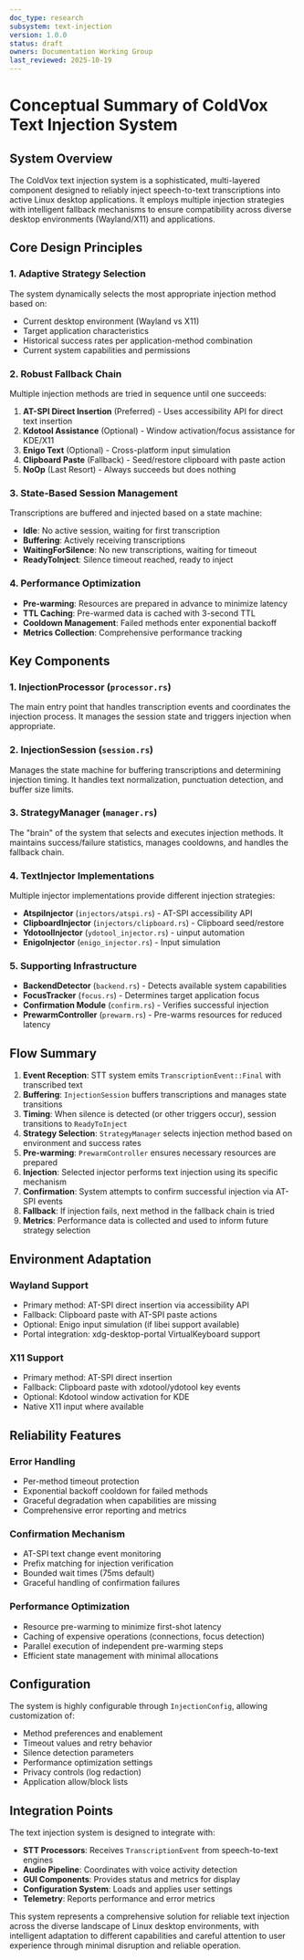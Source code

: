 ```yaml
---
doc_type: research
subsystem: text-injection
version: 1.0.0
status: draft
owners: Documentation Working Group
last_reviewed: 2025-10-19
---
```


# Conceptual Summary of ColdVox Text Injection System

## System Overview

The ColdVox text injection system is a sophisticated, multi-layered component designed to reliably inject speech-to-text transcriptions into active Linux desktop applications. It employs multiple injection strategies with intelligent fallback mechanisms to ensure compatibility across diverse desktop environments (Wayland/X11) and applications.

## Core Design Principles

### 1. Adaptive Strategy Selection
The system dynamically selects the most appropriate injection method based on:
- Current desktop environment (Wayland vs X11)
- Target application characteristics
- Historical success rates per application-method combination
- Current system capabilities and permissions

### 2. Robust Fallback Chain
Multiple injection methods are tried in sequence until one succeeds:
1. **AT-SPI Direct Insertion** (Preferred) - Uses accessibility API for direct text insertion
2. **Kdotool Assistance** (Optional) - Window activation/focus assistance for KDE/X11
3. **Enigo Text** (Optional) - Cross-platform input simulation
4. **Clipboard Paste** (Fallback) - Seed/restore clipboard with paste action
5. **NoOp** (Last Resort) - Always succeeds but does nothing

### 3. State-Based Session Management
Transcriptions are buffered and injected based on a state machine:
- **Idle**: No active session, waiting for first transcription
- **Buffering**: Actively receiving transcriptions
- **WaitingForSilence**: No new transcriptions, waiting for timeout
- **ReadyToInject**: Silence timeout reached, ready to inject

### 4. Performance Optimization
- **Pre-warming**: Resources are prepared in advance to minimize latency
- **TTL Caching**: Pre-warmed data is cached with 3-second TTL
- **Cooldown Management**: Failed methods enter exponential backoff
- **Metrics Collection**: Comprehensive performance tracking

## Key Components

### 1. InjectionProcessor (`processor.rs`)
The main entry point that handles transcription events and coordinates the injection process. It manages the session state and triggers injection when appropriate.

### 2. InjectionSession (`session.rs`)
Manages the state machine for buffering transcriptions and determining injection timing. It handles text normalization, punctuation detection, and buffer size limits.

### 3. StrategyManager (`manager.rs`)
The "brain" of the system that selects and executes injection methods. It maintains success/failure statistics, manages cooldowns, and handles the fallback chain.

### 4. TextInjector Implementations
Multiple injector implementations provide different injection strategies:
- **AtspiInjector** (`injectors/atspi.rs`) - AT-SPI accessibility API
- **ClipboardInjector** (`injectors/clipboard.rs`) - Clipboard seed/restore
- **YdotoolInjector** (`ydotool_injector.rs`) - uinput automation
- **EnigoInjector** (`enigo_injector.rs`) - Input simulation

### 5. Supporting Infrastructure
- **BackendDetector** (`backend.rs`) - Detects available system capabilities
- **FocusTracker** (`focus.rs`) - Determines target application focus
- **Confirmation Module** (`confirm.rs`) - Verifies successful injection
- **PrewarmController** (`prewarm.rs`) - Pre-warms resources for reduced latency

## Flow Summary

1. **Event Reception**: STT system emits `TranscriptionEvent::Final` with transcribed text
2. **Buffering**: `InjectionSession` buffers transcriptions and manages state transitions
3. **Timing**: When silence is detected (or other triggers occur), session transitions to `ReadyToInject`
4. **Strategy Selection**: `StrategyManager` selects injection method based on environment and success rates
5. **Pre-warming**: `PrewarmController` ensures necessary resources are prepared
6. **Injection**: Selected injector performs text injection using its specific mechanism
7. **Confirmation**: System attempts to confirm successful injection via AT-SPI events
8. **Fallback**: If injection fails, next method in the fallback chain is tried
9. **Metrics**: Performance data is collected and used to inform future strategy selection

## Environment Adaptation

### Wayland Support
- Primary method: AT-SPI direct insertion via accessibility API
- Fallback: Clipboard paste with AT-SPI paste actions
- Optional: Enigo input simulation (if libei support available)
- Portal integration: xdg-desktop-portal VirtualKeyboard support

### X11 Support
- Primary method: AT-SPI direct insertion
- Fallback: Clipboard paste with xdotool/ydotool key events
- Optional: Kdotool window activation for KDE
- Native X11 input where available

## Reliability Features

### Error Handling
- Per-method timeout protection
- Exponential backoff cooldown for failed methods
- Graceful degradation when capabilities are missing
- Comprehensive error reporting and metrics

### Confirmation Mechanism
- AT-SPI text change event monitoring
- Prefix matching for injection verification
- Bounded wait times (75ms default)
- Graceful handling of confirmation failures

### Performance Optimization
- Resource pre-warming to minimize first-shot latency
- Caching of expensive operations (connections, focus detection)
- Parallel execution of independent pre-warming steps
- Efficient state management with minimal allocations

## Configuration

The system is highly configurable through `InjectionConfig`, allowing customization of:
- Method preferences and enablement
- Timeout values and retry behavior
- Silence detection parameters
- Performance optimization settings
- Privacy controls (log redaction)
- Application allow/block lists

## Integration Points

The text injection system is designed to integrate with:
- **STT Processors**: Receives `TranscriptionEvent` from speech-to-text engines
- **Audio Pipeline**: Coordinates with voice activity detection
- **GUI Components**: Provides status and metrics for display
- **Configuration System**: Loads and applies user settings
- **Telemetry**: Reports performance and error metrics

This system represents a comprehensive solution for reliable text injection across the diverse landscape of Linux desktop environments, with intelligent adaptation to different capabilities and careful attention to user experience through minimal disruption and reliable operation.